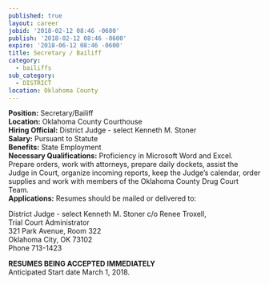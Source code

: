 ```yaml
---
published: true
layout: career
jobid: '2018-02-12 08:46 -0600'
publish: '2018-02-12 08:46 -0600'
expire: '2018-06-12 08:46 -0600'
title: Secretary / Bailiff
category:
  - bailiffs
sub_category:
  - DISTRICT
location: Oklahoma County
---
```

**Position:** Secretary/Bailiff  
**Location:** Oklahoma County Courthouse  
**Hiring Official:** District Judge - select Kenneth M. Stoner  
**Salary:** Pursuant to Statute  
**Benefits:** State Employment  
**Necessary Qualifications:** Proficiency in Microsoft Word and Excel.  Prepare orders, work with attorneys, prepare daily dockets, assist the Judge in Court, organize incoming reports, keep the Judge’s calendar, order supplies and work with members of the Oklahoma County Drug Court Team.  
**Applications:** Resumes should be mailed or delivered to:

District Judge - select Kenneth M. Stoner 
c/o Renee Troxell,   
Trial Court Administrator  
321 Park Avenue, Room 322  
Oklahoma City, OK  73102  
Phone 713-1423

**RESUMES BEING ACCEPTED IMMEDIATELY**  
Anticipated Start date March 1, 2018.
